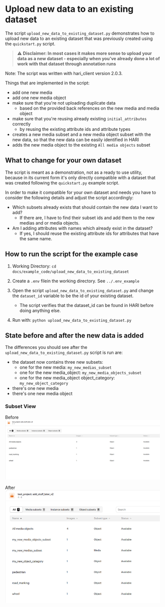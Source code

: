 # Upload new data to an existing dataset

The script `upload_new_data_to_existing_dataset.py` demonstrates how to upload new data to an existing dataset that was previously created using the `quickstart.py` script.

> :warning: <b>Disclaimer: In most cases it makes more sense to upload your data as a new dataset - especially when you've already done a lot of work with that dataset through annotation runs</b>

Note: The script was written with hari_client version 2.0.3.

Things that are implemented in the script:

- add one new media
- add one new media object
- make sure that you're not uploading duplicate data
  - based on the provided back references on the new media and media object
- make sure that you're reusing already existing `initial_attributes` correctly
  - by reusing the existing attribute ids and attribute types
- creates a new media subset and a new media object subset with the new data, so that the new data can be easily identified in HARI
- adds the new media object to the existing `All media objects` subset

## What to change for your own dataset

The script is meant as a demonstration, not as a ready to use utility, because in its current form it's only directly compatible with a dataset that was created following the `quickstart.py` example script.

In order to make it compatible for your own dataset and needs you have to consider the following details and adjust the script accordingly:

- Which subsets already exists that should contain the new data I want to add?
  - If there are, I have to find their subset ids and add them to the new medias and or media objects.
- Am I adding attributes with names which already exist in the dataset?
  - If yes, I should reuse the existing attribute ids for attributes that have the same name.

## How to run the script for the example case

1. Working Directory: `cd docs/example_code/upload_new_data_to_existing_dataset`
1. Create a `.env` filein the working directory. See `../.env_example`
1. Open the script `upload_new_data_to_existing_dataset.py` and change the `dataset_id` variable to be the id of your existing dataset.

   - The script verifies that the dataset_id can be found in HARI before doing anything else.

1. Run with: `python upload_new_data_to_existing_dataset.py`

## State before and after the new data is added

The differences you should see after the `upload_new_data_to_existing_dataset.py` script is run are:

- the dataset now contains three new subsets:
  - one for the new media: `my_new_medias_subset`
  - one for the new media_object: `my_new_media_objects_subset`
  - one for the new media_object object_category: `my_new_object_category`
- there's one new media
- there's one new media object

### Subset View

Before
![subset_view_before](subset_view_before.png)

After
![subset_view_after](subset_view_after.png)
